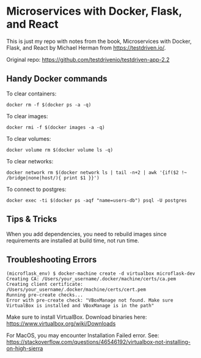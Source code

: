 # Microservices with Docker, Flask, and React

This is just my repo with notes from the book, Microservices with Docker, Flask, and React by Michael Herman from https://testdriven.io/.

Original repo: https://github.com/testdrivenio/testdriven-app-2.2

## Handy Docker commands

To clear containers:
```
docker rm -f $(docker ps -a -q)
```
To clear images:
```
docker rmi -f $(docker images -a -q)
```
To clear volumes:
```
docker volume rm $(docker volume ls -q)
```
To clear networks:
```
docker network rm $(docker network ls | tail -n+2 | awk '{if($2 !~ /bridge|none|host/){ print $1 }}')
```

To connect to postgres:
```
docker exec -ti $(docker ps -aqf "name=users-db") psql -U postgres
```

## Tips & Tricks

When you add dependencies, you need to rebuild images since requirements are installed at build time, not run time.

## Troubleshooting Errors

```
(microflask_env) $ docker-machine create -d virtualbox microflask-dev
Creating CA: /Users/your_username/.docker/machine/certs/ca.pem
Creating client certificate: /Users/your_username/.docker/machine/certs/cert.pem
Running pre-create checks...
Error with pre-create check: "VBoxManage not found. Make sure VirtualBox is installed and VBoxManage is in the path"
```

Make sure to install VirtualBox. Download binaries here: https://www.virtualbox.org/wiki/Downloads

For MacOS, you may encounter Installation Failed error. See: https://stackoverflow.com/questions/46546192/virtualbox-not-installing-on-high-sierra
